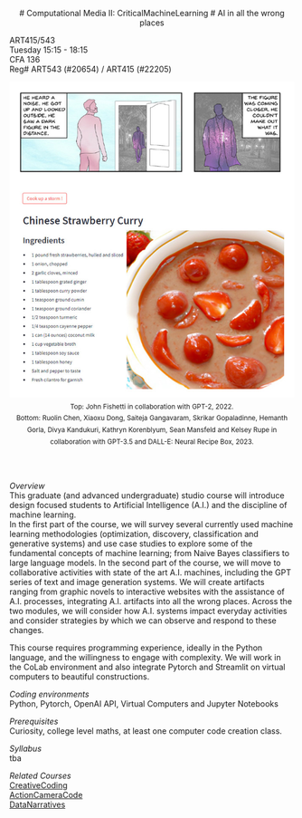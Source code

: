 <p align="center">
# Computational Media II: CriticalMachineLearning
# AI in all the wrong places
</p>

ART415/543
<br>
Tuesday 15:15 - 18:15
<br>
CFA 136
<br>
Reg# ART543 (#20654) / ART415 (#22205) 
<br>

<p align="center">
  <img src="https://github.com/realtechsupport/CriticalMachineLearning/blob/main/student_work.jpg?raw=true" 
       alt="Top:John Fishetti in collaboration with Gpt-2, 2022. Bottom: Group project: Neural Recipe Box, 2023"/>
  <br>
  <sub>Top: John Fishetti in collaboration with GPT-2, 2022. <br> Bottom: Ruolin Chen, Xiaoxu Dong, Saiteja Gangavaram, Skrikar Gopaladinne, 
  Hemanth Gorla, Divya Kandukuri, Kathryn Korenblyum, Sean Mansfeld and Kelsey Rupe in collaboration with GPT-3.5 and DALL-E: Neural Recipe Box, 2023. </sub>
</p>
<br><br>

<i>Overview [</i>](https://github.com/realtechsupport/CriticalMachineLearning) <br>
This graduate (and advanced undergraduate) studio course will introduce design focused students to Artificial Intelligence (A.I.) and the discipline of machine learning.
<br>
In the first part of the course, we will survey several currently used machine learning methodologies (optimization, discovery, classification and generative systems) and use case studies to explore some of the fundamental concepts of machine learning; from Naive Bayes classifiers to large language models. In the second part of the course, we will move to collaborative activities with state of the art A.I. machines, including the GPT series of text and image generation systems. We will create artifacts ranging from graphic novels to interactive websites with the assistance of A.I. processes, integrating A.I. artifacts into all the wrong places. Across the two modules, we will consider how A.I. systems impact everyday activities and consider strategies by which we can observe and respond to these changes.

This course requires programming experience, ideally in the Python language, and the willingness to engage with complexity. We will work in the CoLab environment and also integrate Pytorch and Streamlit on virtual computers to beautiful constructions.


<i>Coding environments</i>
<br>
Python, Pytorch, OpenAI API, Virtual Computers and Jupyter Notebooks


<i>Prerequisites</i>
<br>
Curiosity, college level maths, at least one computer code creation class.


<i>Syllabus</i>
<br>
tba

<i>Related Courses</i>
<br>
[CreativeCoding](https://github.com/realtechsupport/CreativeCoding)<br>
[ActionCameraCode](https://github.com/realtechsupport/ActionCameraCode)<br> 
[DataNarratives](https://github.com/realtechsupport/DataNarratives)
